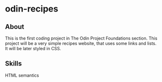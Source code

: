 # odin-recipes

## About
This is the first coding project in The Odin Project Foundations section. This project will be a very simple recipes website, that uses some links and lists. It will be later styled in CSS.

## Skills
HTML semantics